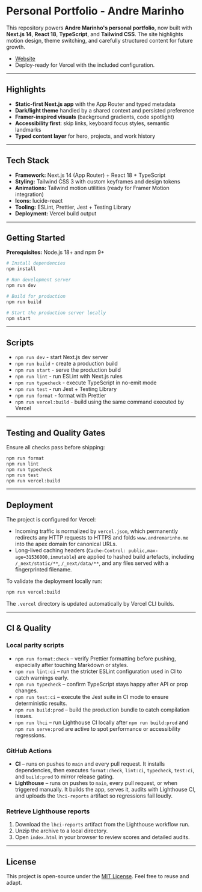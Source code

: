 ﻿# Personal Portfolio - Andre Marinho

This repository powers **Andre Marinho's personal portfolio**, now built with **Next.js 14**, **React 18**, **TypeScript**, and **Tailwind CSS**. The site highlights motion design, theme switching, and carefully structured content for future growth.

- [Website](https://andremarinho.me)
- Deploy-ready for Vercel with the included configuration.

---

## Highlights

- **Static-first Next.js app** with the App Router and typed metadata
- **Dark/light theme** handled by a shared context and persisted preference
- **Framer-inspired visuals** (background gradients, code spotlight)
- **Accessibility first**: skip links, keyboard focus styles, semantic landmarks
- **Typed content layer** for hero, projects, and work history

---

## Tech Stack

- **Framework:** Next.js 14 (App Router) + React 18 + TypeScript
- **Styling:** Tailwind CSS 3 with custom keyframes and design tokens
- **Animations:** Tailwind motion utilities (ready for Framer Motion integration)
- **Icons:** lucide-react
- **Tooling:** ESLint, Prettier, Jest + Testing Library
- **Deployment:** Vercel build output

---

## Getting Started

**Prerequisites:** Node.js 18+ and npm 9+

```bash
# Install dependencies
npm install

# Run development server
npm run dev

# Build for production
npm run build

# Start the production server locally
npm start
```

---

## Scripts

- `npm run dev` - start Next.js dev server
- `npm run build` - create a production build
- `npm run start` - serve the production build
- `npm run lint` - run ESLint with Next.js rules
- `npm run typecheck` - execute TypeScript in no-emit mode
- `npm run test` - run Jest + Testing Library
- `npm run format` - format with Prettier
- `npm run vercel:build` - build using the same command executed by Vercel

---

## Testing and Quality Gates

Ensure all checks pass before shipping:

```bash
npm run format
npm run lint
npm run typecheck
npm run test
npm run vercel:build
```

---

## Deployment

The project is configured for Vercel:

- Incoming traffic is normalized by `vercel.json`, which permanently redirects any HTTP requests to HTTPS and folds `www.andremarinho.me` into the apex domain for canonical URLs.
- Long-lived caching headers (`Cache-Control: public,max-age=31536000,immutable`) are applied to hashed build artefacts, including `/_next/static/**`, `/_next/data/**`, and any files served with a fingerprinted filename.

To validate the deployment locally run:

```bash
npm run vercel:build
```

The `.vercel` directory is updated automatically by Vercel CLI builds.

---

## CI & Quality

### Local parity scripts

- `npm run format:check` – verify Prettier formatting before pushing, especially after touching Markdown or styles.
- `npm run lint:ci` – run the stricter ESLint configuration used in CI to catch warnings early.
- `npm run typecheck` – confirm TypeScript stays happy after API or prop changes.
- `npm run test:ci` – execute the Jest suite in CI mode to ensure deterministic results.
- `npm run build:prod` – build the production bundle to catch compilation issues.
- `npm run lhci` – run Lighthouse CI locally after `npm run build:prod` and `npm run serve:prod` are active to spot performance or accessibility regressions.

### GitHub Actions

- **CI** – runs on pushes to `main` and every pull request. It installs dependencies, then executes `format:check`, `lint:ci`, `typecheck`, `test:ci`, and `build:prod` to mirror release gating.
- **Lighthouse** – runs on pushes to `main`, every pull request, or when triggered manually. It builds the app, serves it, audits with Lighthouse CI, and uploads the `lhci-reports` artifact so regressions fail loudly.

### Retrieve Lighthouse reports

1. Download the `lhci-reports` artifact from the Lighthouse workflow run.
2. Unzip the archive to a local directory.
3. Open `index.html` in your browser to review scores and detailed audits.

---

## License

This project is open-source under the [MIT License](LICENSE). Feel free to reuse and adapt.
